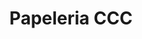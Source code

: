---
title: "Papeleria CCC"
url: /santo-domingo/papeleria-ccc-avenida-27-de-febrero/
shop: libros
---